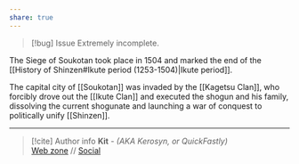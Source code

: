 ```yaml
---
share: true
---
```

> [!bug] Issue
> Extremely incomplete.

The Siege of Soukotan took place in 1504 and marked the end of the [[History of Shinzen#Ikute period (1253-1504)|Ikute period]].

The capital city of [[Soukotan]] was invaded by the [[Kagetsu Clan]], who forcibly drove out the [[Ikute Clan]] and executed the shogun and his family, dissolving the current shogunate and launching a war of conquest to politically unify [[Shinzen]].

-----
> [!cite] Author info
> **Kit** - *(AKA Kerosyn, or QuickFastly)*\
> [Web zone](https://kerosyn.link) // [Social](https://m.tripulse.link/@kit)